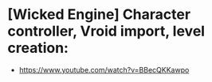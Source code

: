 

# [Wicked Engine] Character controller, Vroid import, level creation:
 - https://www.youtube.com/watch?v=BBecQKKawpo

 